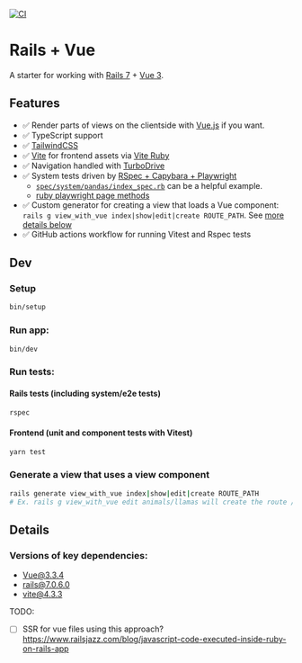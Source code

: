 [![CI](https://github.com/joekrump/rails-turbo-vue/actions/workflows/rubyonrails.yml/badge.svg)](https://github.com/joekrump/rails-turbo-vue/actions/workflows/rubyonrails.yml)

# Rails + Vue

A starter for working with [Rails 7](https://guides.rubyonrails.org/) + [Vue 3](https://vuejs.org/).

## Features

- ✅ Render parts of views on the clientside with [Vue.js]([url](https://vuejs.org/)) if you want.
- ✅ TypeScript support
- ✅ [TailwindCSS](https://tailwindcss.com/)
- ✅ [Vite](https://vitejs.dev/) for frontend assets via [Vite Ruby](https://vite-ruby.netlify.app/)
- ✅ Navigation handled with [TurboDrive](https://turbo.hotwired.dev/handbook/drive)
- ✅ System tests driven by [RSpec + Capybara + Playwright](https://playwright-ruby-client.vercel.app/docs/article/api_coverage)
   - [`spec/system/pandas/index_spec.rb`](https://github.com/joekrump/rails-turbo-vue/blob/main/spec/system/pandas/index_spec.rb) can be a helpful example.
   - [ruby playwright page methods](https://github.com/YusukeIwaki/playwright-ruby-client/blob/7c4651e224977aa5b2e1837d7fb964c4957b34a9/lib/playwright/channel_owners/page.rb)
- ✅ Custom generator for creating a view that loads a Vue component: `rails g view_with_vue index|show|edit|create ROUTE_PATH`. See [more details below](#generate-a-view-that-uses-a-view-component)
- ✅ GitHub actions workflow for running Vitest and Rspec tests

## Dev

### Setup
```bash
bin/setup
```

### Run app:
```bash
bin/dev
```

### Run tests:

#### Rails tests (including system/e2e tests)
```bash
rspec
```

#### Frontend (unit and component tests with Vitest)

```bash
yarn test
```

### Generate a view that uses a view component

```bash
rails generate view_with_vue index|show|edit|create ROUTE_PATH
# Ex. rails g view_with_vue edit animals/llamas will create the route /animals/llamas/:id/edit with a Vue component that loads on the view for that route.
```

## Details

### Versions of key dependencies:

- Vue@3.3.4
- rails@7.0.6.0
- vite@4.3.3

TODO:
- [ ] SSR for vue files using this approach? https://www.railsjazz.com/blog/javascript-code-executed-inside-ruby-on-rails-app
